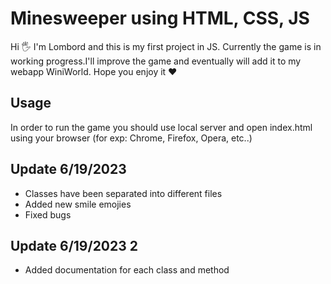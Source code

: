 
# Minesweeper using HTML, CSS, JS

Hi 🖐 I'm Lombord and this is my first project in JS. Currently the game is 
in working progress.I'll improve the game and eventually will add it to my webapp WiniWorld. Hope you enjoy it ❤




## Usage

In order to run the game you should use local server and open index.html using your browser (for exp: Chrome, Firefox, Opera, etc..)
    
## Update 6/19/2023
- Classes have been separated into different files
- Added new smile emojies
- Fixed bugs

## Update 6/19/2023 2
- Added documentation for each class and method